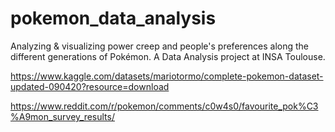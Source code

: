 # pokemon_data_analysis
Analyzing &amp; visualizing power creep and people's preferences along the different generations of Pokémon. A Data Analysis project at INSA Toulouse.

https://www.kaggle.com/datasets/mariotormo/complete-pokemon-dataset-updated-090420?resource=download

https://www.reddit.com/r/pokemon/comments/c0w4s0/favourite_pok%C3%A9mon_survey_results/
